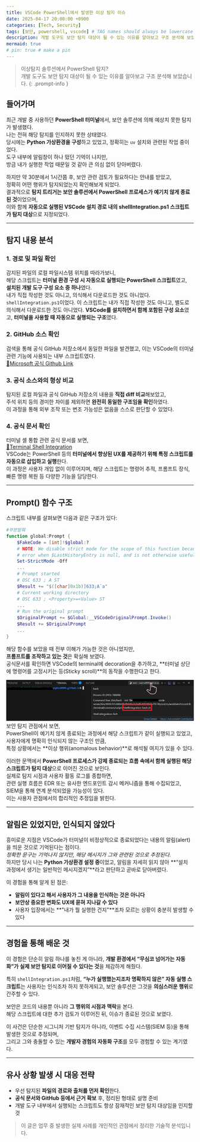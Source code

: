 ```yaml
---
title: VSCode PowerShell에서 발생한 이상 탐지 이슈
date: 2025-04-17 20:00:00 +0900
categories: [Tech, Security]
tags: [보안, powershell, vscode] # TAG names should always be lowercase
description: 개발 도구도 보안 탐지 대상이 될 수 있는 이유를 알아보고 구조 분석해 보았습니다.
mermaid: true
# pin: true # make a pin
---
```

> 이상탐지 솔루션에서 PowerShell 탐지?  
> 개발 도구도 보안 탐지 대상이 될 수 있는 이유를 알아보고 구조 분석해 보았습니다.
{: .prompt-info }

## 들어가며
최근 개발 중 사용하던 **PowerShell 터미널**에서, 보안 솔루션에 의해 예상치 못한 탐지가 발생했다.  
나는 전혀 해당 탐지를 인지하지 못한 상태였다.  
당시에는 **Python 가상환경을 구성**하고 있었고, 정확히는 `uv` 설치와 관련된 작업 중이었다.  
도구 내부에 알림창이 하나 떴던 기억이 나지만,  
방금 내가 실행한 작업 때문일 것 같아 큰 의심 없이 닫아버렸다.  

하지만 약 30분에서 1시간쯤 후, 보안 관련 검토가 필요하다는 안내를 받았고,  
정확히 어떤 행위가 탐지되었는지 확인해보게 되었다.  
결과적으로 **탐지 트리거는 보안 솔루션에서 PowerShell 프로세스가 예기치 않게 종료된 것**이었으며,  
이와 함께 **자동으로 실행된 VSCode 설치 경로 내의 shellIntegration.ps1 스크립트가 탐지 대상**으로 지정되었다.

---

## 탐지 내용 분석

### 1. 경로 및 파일 확인
감지된 파일의 로컬 파일시스템 위치를 따라가보니,  
해당 스크립트는 **터미널 환경 구성 시 자동으로 실행되는 PowerShell 스크립트**였고,  
**설치된 개발 도구 구성 요소 중 하나**였다.  
내가 직접 작성한 것도 아니고, 의식해서 다운로드한 것도 아니었다. `shellIntegration.ps1`이었다. 
이 스크립트는 내가 직접 작성한 것도 아니고, 별도로 의식해서 다운로드한 것도 아니었다. 
**VSCode를 설치하면서 함께 포함된 구성 요소**였고, **터미널을 사용할 때 자동으로 실행되는 구조**였다.


### 2. GitHub 소스 확인
검색을 통해 공식 GitHub 저장소에서 동일한 파일을 발견했고, 이는 VSCode의 터미널 관련 기능에 사용되는 내부 스크립트였다.  
[🔗Microsoft 공식 Github Link](https://github.com/microsoft/vscode/blob/main/src/vs/workbench/contrib/terminal/common/scripts/shellIntegration.ps1)

### 3. 공식 소스와의 형상 비교

탐지된 로컬 파일과 공식 GitHub 저장소의 내용을 **직접 diff 비교**해보았고,  
주석 위치 등의 경미한 차이를 제외하면 **완전히 동일한 구조임을 확인**하였다.  
이 과정을 통해 외부 조작 또는 변조 가능성은 없음을 스스로 판단할 수 있었다.  

### 4. 공식 문서 확인
터미널 셸 통합 관련 공식 문서를 보면,  
[🔗Terminal Shell Integration](https://code.visualstudio.com/docs/terminal/shell-integration)  
VSCode는 PowerShell 등의 **터미널에서 향상된 UX를 제공하기 위해 특정 스크립트를 자동으로 삽입하고 실행**한다.  
이 과정은 사용자 개입 없이 이루어지며, 해당 스크립트는 명령어 추적, 프롬프트 장식, 빠른 명령 복원 등 다양한 기능을 담당한다.

---

## Prompt() 함수 구조

스크립트 내부를 살펴보면 다음과 같은 구조가 있다:

```powershell
#부분발췌
function global:Prompt {
    $FakeCode = [int]!$global:?
    # NOTE: We disable strict mode for the scope of this function because it unhelpfully throws an
    # error when $LastHistoryEntry is null, and is not otherwise useful.
    Set-StrictMode -Off
    ...
    # Prompt started
    # OSC 633 ; A ST
    $Result += "$([char]0x1b)]633;A`a"
    # Current working directory
    # OSC 633 ; <Property>=<Value> ST
    ...
    # Run the original prompt
    $OriginalPrompt += $Global:__VSCodeOriginalPrompt.Invoke()
    $Result += $OriginalPrompt
    ...
}
```

해당 함수를 보았을 때 전부 이해가 가능한 것은 아니었지만,   
**프롬프트를 조작하고 있는 것**은 확실해 보였다.  
공식문서를 확인하면 VSCode의 terminal에 decoration을 추가하고, **터미널 상단에 명령어를 고정시키는 등(Sticky scroll)**의 동작을 수행한다고 한다.   

![VSCode Terminal](/assets/img/posts/250420.vscodeterminal.jpg)  
보안 탐지 관점에서 보면,  
PowerShell이 예기치 않게 종료되는 과정에서 해당 스크립트가 같이 실행되고 있었고,  
사용자에게 명확히 인식되지 않는 구조인 만큼,  
특정 상황에서는 **이상 행위(anomalous behavior)**로 해석될 여지가 있을 수 있다.  

이러한 문맥에서 **PowerShell 프로세스가 강제 종료되는 흐름 속에서 함께 실행된 해당 스크립트가 탐지 대상**으로 이어진 것으로 보인다.  
실제로 탐지 시점과 사용자 활동 로그를 종합하면,  
관련 실행 흐름은 EDR 또는 유사한 엔드포인트 감시 메커니즘을 통해 수집되었고,  
SIEM을 통해 연계 분석되었을 가능성이 있다.  
이는 사용자 관점에서의 합리적인 추정임을 밝힌다.

---

## 알림은 있었지만, 인식되지 않았다

흥미로운 지점은 VSCode가 터미널이 비정상적으로 종료되었다는 내용의 알림(alert)을 띄운 것으로 기억된다는 점이다.  
_정확한 문구는 기억나지 않지만, 해당 메시지가 그와 관련된 것으로 추정된다._  
하지만 당시 나는 **Python 가상환경 설정 중**이었고, 알림을 자세히 읽지 않아 **“설치 과정에서 생기는 일반적인 메시지겠지”**라고 판단하고 곧바로 닫아버렸다.

이 경험을 통해 알게 된 점은:
- **알림이 있다고 해서 사용자가 그 내용을 인식하는 것은 아니다**
- **보안상 중요한 변화도 UX에 묻혀 지나갈 수 있다**
- 사용자 입장에서는 **"내가 뭘 실행한 건지"**조차 모르는 상황이 충분히 발생할 수 있다

---

## 경험을 통해 배운 것

이 경험은 단순히 알림 하나를 놓친 게 아니라,
**개발 환경에서 “무심코 넘어가는 자동화”가 실제 보안 탐지로 이어질 수 있다는 것**을 체감하게 해줬다.

특히 `shellIntegration.ps1`처럼,
**“누가 실행했는지조차 명확하지 않은” 자동 실행 스크립트**는
사용자는 인식조차 하지 못하게되고,
보안 솔루션은 그것을 **의심스러운 행위**로 간주할 수 있다.

보안은 코드의 내용뿐 아니라 **그 행위의 시점과 맥락**을 본다.  
해당 스크립트에 대한 추가 검토가 이루어진 뒤, 이슈가 종료된 것으로 보였다. 

이 사건은 단순한 시그니처 기반 탐지가 아니라, 이벤트 수집 시스템(SIEM 등)을 통해 발생한 것으로 추정되며,  
그리고 그와 충돌할 수 있는 **개발자 경험의 자동화 구조**를 모두 경험할 수 있는 계기였다.  

---

## 유사 상황 발생 시 대응 전략

- 우선 탐지된 **파일의 경로와 출처를 먼저 확인**한다.  
- **공식 문서와 GitHub 등에서 근거 확보** 후, 정리된 형태로 설명 준비
- 개발 도구 내부에서 실행되는 스크립트도 항상 잠재적인 보안 탐지 대상임을 인지할 것

> 이 글은 업무 중 발생한 실제 사례를 개인적인 관점에서 정리한 기술적 분석입니다.

